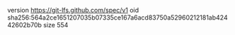 version https://git-lfs.github.com/spec/v1
oid sha256:564a2ce1651207035b07335ce167a6acd83750a52960212181ab42442602b70b
size 554
